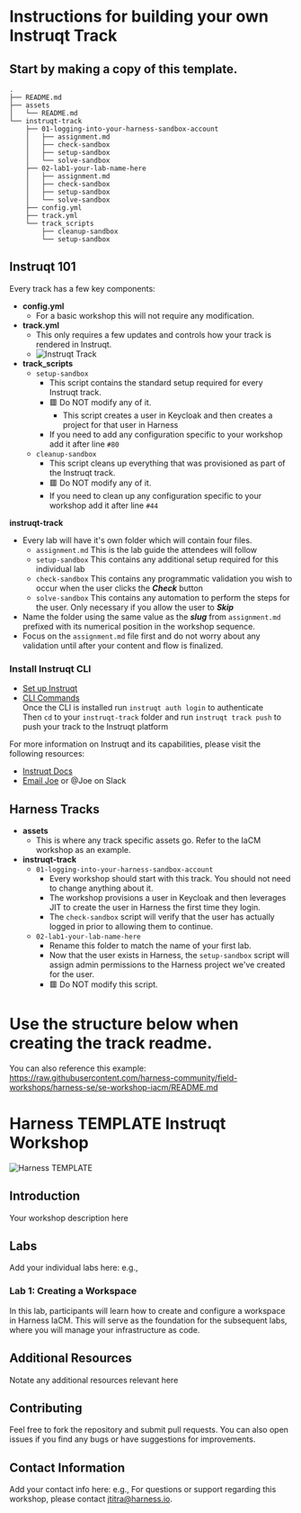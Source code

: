 # Instructions for building your own Instruqt Track

## Start by making a copy of this template.
```
.
├── README.md
├── assets
│   └── README.md
└── instruqt-track
    ├── 01-logging-into-your-harness-sandbox-account
    │   ├── assignment.md
    │   ├── check-sandbox
    │   ├── setup-sandbox
    │   └── solve-sandbox
    ├── 02-lab1-your-lab-name-here
    │   ├── assignment.md
    │   ├── check-sandbox
    │   ├── setup-sandbox
    │   └── solve-sandbox
    ├── config.yml
    ├── track.yml
    └── track_scripts
        ├── cleanup-sandbox
        └── setup-sandbox
```

## Instruqt 101
Every track has a few key components: <br>
- **config.yml**
  - For a basic workshop this will not require any modification.
- **track.yml**
  - This only requires a few updates and controls how your track is rendered in Instruqt.
  - ![Instruqt Track](https://raw.githubusercontent.com/harness-community/field-workshops/harness-se/aaa-se-workshop-template/assets/images/EXAMPLE.png)
- **track_scripts**
  - `setup-sandbox`
    - This script contains the standard setup required for every Instruqt track.
    - 🟥 Do NOT modify any of it.
      - This script creates a user in Keycloak and then creates a project for that user in Harness
    - If you need to add any configuration specific to your workshop add it after line `#80`
  - `cleanup-sandbox`
    - This script cleans up everything that was provisioned as part of the Instruqt track.
    - 🟥 Do NOT modify any of it.
    - If you need to clean up any configuration specific to your workshop add it after line `#44`

**instruqt-track**
- Every lab will have it's own folder which will contain four files.
  - `assignment.md` This is the lab guide the attendees will follow
  - `setup-sandbox` This contains any additional setup required for this individual lab
  - `check-sandbox` This contains any programmatic validation you wish to occur when the user clicks the ***Check*** button
  - `solve-sandbox` This contains any automation to perform the steps for the user. Only necessary if you allow the user to ***Skip***
- Name the folder using the same value as the ***slug*** from `assignment.md` prefixed with its numerical position in the workshop sequence.
- Focus on the `assignment.md` file first and do not worry about any validation until after your content and flow is finalized.

### Install Instruqt CLI
- [Set up Instruqt](https://docs.instruqt.com/getting-started/set-up-instruqt#step-3-set-up-your-chosen-tool) <br>
- [CLI Commands](https://docs.instruqt.com/reference/cli/commands#instruqt-track-push) <br>
Once the CLI is installed run ```instruqt auth login``` to authenticate <br>
Then `cd` to your `instruqt-track` folder and run ```instruqt track push``` to push your track to the Instruqt platform <br>



For more information on Instruqt and its capabilities, please visit the following resources:
- [Instruqt Docs](https://docs.instruqt.com/)
- [Email Joe](mailto:jtitra@harness.io) or @Joe on Slack



## Harness Tracks
- **assets**
   - This is where any track specific assets go. Refer to the IaCM workshop as an example.
- **instruqt-track**
  - `01-logging-into-your-harness-sandbox-account`
    - Every workshop should start with this track. You should not need to change anything about it.
    - The workshop provisions a user in Keycloak and then leverages JIT to create the user in Harness the first time they login.
    - The `check-sandbox` script will verify that the user has actually logged in prior to allowing them to continue.
  - `02-lab1-your-lab-name-here`
    - Rename this folder to match the name of your first lab.
    - Now that the user exists in Harness, the `setup-sandbox` script will assign admin permissions to the Harness project we've created for the user.
    - 🟥 Do NOT modify this script.


# Use the structure below when creating the track readme.
You can also reference this example: https://raw.githubusercontent.com/harness-community/field-workshops/harness-se/se-workshop-iacm/README.md

# Harness TEMPLATE Instruqt Workshop

![Harness TEMPLATE](https://assets-global.website-files.com/6222ca42ea87e1bd1aa1d10c/65e64f6e1344e6f327643409_Harness%20101%20Header%20(1)-p-2000.webp)

## Introduction

Your workshop description here

## Labs

Add your individual labs here: e.g.,
### Lab 1: Creating a Workspace
In this lab, participants will learn how to create and configure a workspace in Harness IaCM. This will serve as the foundation for the subsequent labs, where you will manage your infrastructure as code.

## Additional Resources
Notate any additional resources relevant here

## Contributing
Feel free to fork the repository and submit pull requests. You can also open issues if you find any bugs or have suggestions for improvements.

## Contact Information
Add your contact info here: e.g.,
For questions or support regarding this workshop, please contact [jtitra@harness.io](mailto:jtitra@harness.io).
